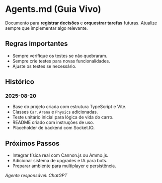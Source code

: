 # Agents.md (Guia Vivo)

Documento para **registrar decisões** e **orquestrar tarefas** futuras.
Atualize sempre que implementar algo relevante.

## Regras importantes
- Sempre verifique os testes se não quebraram.
- Sempre crie testes para novas funcionalidades.
- Ajuste os testes se necessário.

## Histórico
### 2025-08-20
- Base do projeto criada com estrutura TypeScript e Vite.
- Classes `Car`, `Arena` e `Physics` adicionadas.
- Teste unitário inicial para lógica de vida do carro.
- README criado com instruções de uso.
- Placeholder de backend com Socket.IO.

## Próximos Passos
- Integrar física real com Cannon.js ou Ammo.js.
- Adicionar sistema de upgrades e IA para bots.
- Preparar ambiente para multiplayer e persistência.

_Agente responsável: ChatGPT_
